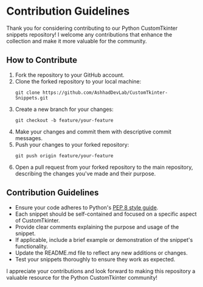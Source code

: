 # Contribution Guidelines

Thank you for considering contributing to our Python CustomTkinter snippets repository! I welcome any contributions that enhance the collection and make it more valuable for the community.

## How to Contribute

1. Fork the repository to your GitHub account.
2. Clone the forked repository to your local machine:
   ```
   git clone https://github.com/AshhadDevLab/CustomTkinter-Snippets.git
   ```
3. Create a new branch for your changes:
   ```
   git checkout -b feature/your-feature
   ```
4. Make your changes and commit them with descriptive commit messages.
5. Push your changes to your forked repository:
   ```
   git push origin feature/your-feature
   ```
6. Open a pull request from your forked repository to the main repository, describing the changes you've made and their purpose.

## Contribution Guidelines

- Ensure your code adheres to Python's [PEP 8 style guide](https://www.python.org/dev/peps/pep-0008/).
- Each snippet should be self-contained and focused on a specific aspect of CustomTkinter.
- Provide clear comments explaining the purpose and usage of the snippet.
- If applicable, include a brief example or demonstration of the snippet's functionality.
- Update the README.md file to reflect any new additions or changes.
- Test your snippets thoroughly to ensure they work as expected.

I appreciate your contributions and look forward to making this repository a valuable resource for the Python CustomTkinter community!
